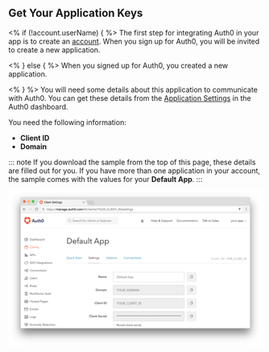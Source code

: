 ## Get Your Application Keys

<% if (!account.userName) { %>
The first step for integrating Auth0 in your app is to create an [account](${manage_url}/login). When you sign up for Auth0, you will be invited to create a new application.

<% } else { %>
When you signed up for Auth0, you created a new application.

<% } %>
You will need some details about this application to communicate with Auth0. You can get these details from the [Application Settings](${manage_url}/#/applications/${account.clientId}/settings) in the Auth0 dashboard.
  
You need the following information:
* **Client ID**
* **Domain**

::: note
If you download the sample from the top of this page, these details are filled out for you. If you have more than one application in your account, the sample comes with the values for your **Default App**.
:::

![App Dashboard](/media/articles/dashboard/client_settings.png)
